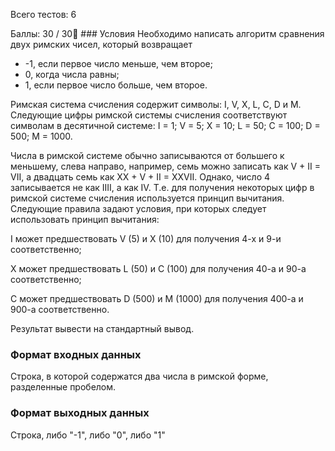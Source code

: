 <p>Всего тестов: 6<p>Баллы: 30 / 30### УсловияНеобходимо написать алгоритм сравнения двух римских чисел, который возвращает<ul>	<li>-1, если первое число меньше, чем второе;	<li>0, когда числа равны;	<li>1, если первое число больше, чем второе.</ul>Римская система счисления содержит символы: I, V, X, L, C, D и M. Следующие цифры римской системы счисления соответствуют символам в десятичной системе: I = 1; V = 5; X = 10; L = 50; C = 100; D = 500; M = 1000.Числа в римской системе обычно записываются от большего к меньшему, слева направо, например, семь можно записать как V + II = VII, а двадцать семь как XX + V + II = XXVII. Однако, число 4 записывается не как IIII, а как IV. Т.е. для получения некоторых цифр в римской системе счисления используется принцип вычитания.  Следующие правила задают условия, при которых следует использовать принцип вычитания:I может предшествовать V (5) и X (10) для получения 4-х и 9-и соответственно;X может предшествовать L (50) и С (100) для получения 40-а и 90-а соответственно;С может предшествовать D (500) и M (1000) для получения 400-а и 900-а соответственно.Результат вывести на стандартный вывод.### Формат входных данныхСтрока, в которой содержатся два числа в римской форме, разделенные пробелом.### Формат выходных данныхСтрока, либо "-1", либо "0", либо "1"